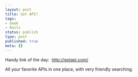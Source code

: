```yaml
---
layout: post
title: Got API?
tags:
- Geek
- Rails
status: publish
type: post
published: true
meta: {}
---
```

Handy link of the day:  <a href="http://www.gotapi.com/" target="_blank">http://gotapi.com/</a>

All your favorite APIs in one place, with very friendly searching.
